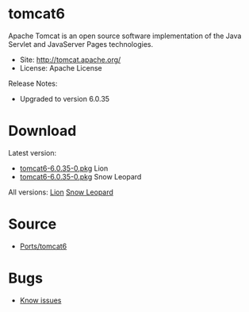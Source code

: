 

# tomcat6 #

Apache Tomcat is an open source software implementation of the Java Servlet and JavaServer Pages technologies.

  * Site: http://tomcat.apache.org/
  * License: Apache License

Release Notes:
  * Upgraded to version 6.0.35


# Download #

Latest version:
  * [tomcat6-6.0.35-0.pkg](http://code.google.com/p/rudix/downloads/detail?name=tomcat6-6.0.35-0.pkg) Lion
  * [tomcat6-6.0.35-0.pkg](http://code.google.com/p/rudix-snowleopard/downloads/detail?name=tomcat6-6.0.35-0.pkg) Snow Leopard

All versions: [Lion](http://code.google.com/p/rudix/downloads/list?q=tomcat6) [Snow Leopard](http://code.google.com/p/rudix-snowleopard/downloads/list?q=tomcat6)

# Source #
  * [Ports/tomcat6](http://code.google.com/p/rudix/source/browse/Ports/tomcat6)

# Bugs #
  * [Know issues](http://code.google.com/p/rudix/issues/list?q=tomcat6)
